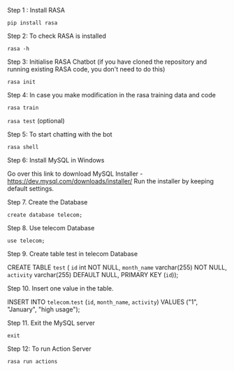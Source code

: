 Step 1 : Install RASA

`pip install rasa`

Step 2: To check RASA is installed

`rasa -h`

Step 3: Initialise RASA Chatbot (if you have cloned the repository and running existing RASA code, you don't need to do this)

`rasa init`

Step 4: In case you make modification in the rasa training data and code

`rasa train`

`rasa test` (optional)

Step 5: To start chatting with the bot

`rasa shell`

Step 6: Install MySQL in Windows

Go over this link to download MySQL Installer - https://dev.mysql.com/downloads/installer/
Run the installer by keeping default settings.

Step 7. Create the Database

`create database telecom;`

Step 8. Use telecom Database

`use telecom;`

Step 9. Create table test in telecom Database

CREATE TABLE `test` ( `id` int NOT NULL, `month_name` varchar(255) NOT NULL, `activity` varchar(255) DEFAULT NULL, PRIMARY KEY (`id`));

Step 10. Insert one value in the table.

INSERT INTO `telecom`.`test` (`id`, `month_name`, `activity`) VALUES ("1", "January", "high usage");

Step 11. Exit the MySQL server

`exit`

Step 12: To run Action Server

`rasa run actions`


